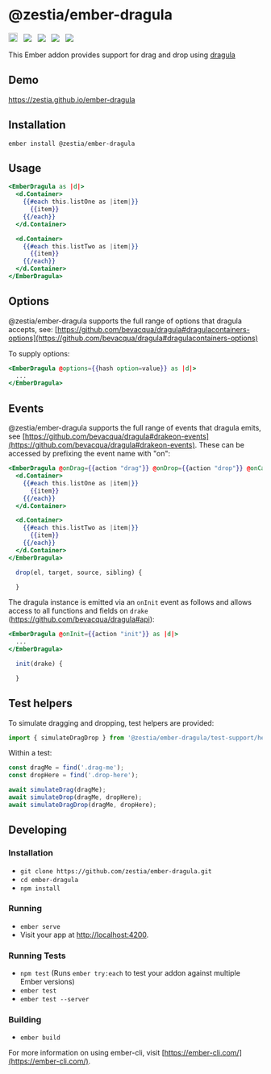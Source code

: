 # @zestia/ember-dragula

<a href="https://badge.fury.io/js/%40zestia%2Fember-dragula"><img src="https://badge.fury.io/js/%40zestia%2Fember-dragula.svg" alt="npm version" height="18"></a> &nbsp; <a href="http://travis-ci.org/zestia/ember-dragula"><img src="https://travis-ci.org/zestia/ember-dragula.svg?branch=master"></a> &nbsp; <a href="https://david-dm.org/zestia/ember-dragula#badge-embed"><img src="https://david-dm.org/zestia/ember-dragula.svg"></a> &nbsp; <a href="https://david-dm.org/zestia/ember-dragula#dev-badge-embed"><img src="https://david-dm.org/zestia/ember-dragula/dev-status.svg"></a> &nbsp; <a href="https://emberobserver.com/addons/@zestia/ember-dragula"><img src="https://emberobserver.com/badges/-zestia-ember-dragula.svg"></a>

This Ember addon provides support for drag and drop using [dragula](https://bevacqua.github.io/dragula/)

## Demo

https://zestia.github.io/ember-dragula

## Installation

```
ember install @zestia/ember-dragula
```

## Usage

```handlebars
<EmberDragula as |d|>
  <d.Container>
    {{#each this.listOne as |item|}}
      {{item}}
    {{/each}}
  </d.Container>

  <d.Container>
    {{#each this.listTwo as |item|}}
      {{item}}
    {{/each}}
  </d.Container>
</EmberDragula>

```

## Options

@zestia/ember-dragula supports the full range of options that dragula accepts, see: [https://github.com/bevacqua/dragula#dragulacontainers-options](https://github.com/bevacqua/dragula#dragulacontainers-options)

To supply options:

```handlebars
<EmberDragula @options={{hash option=value}} as |d|>
  ...
</EmberDragula>

```

## Events

@zestia/ember-dragula supports the full range of events that dragula emits, see [https://github.com/bevacqua/dragula#drakeon-events](https://github.com/bevacqua/dragula#drakeon-events). These can be accessed by prefixing the event name with "on":

```handlebars
<EmberDragula @onDrag={{action "drag"}} @onDrop={{action "drop"}} @onCancel={{action "cancel"}} ... as |d|>
  <d.Container>
    {{#each this.listOne as |item|}}
      {{item}}
    {{/each}}
  </d.Container>

  <d.Container>
    {{#each this.listTwo as |item|}}
      {{item}}
    {{/each}}
  </d.Container>
</EmberDragula>
```

```JavaScript
  drop(el, target, source, sibling) {

  }
```

The dragula instance is emitted via an `onInit` event as follows and allows access to all functions and fields on `drake` (https://github.com/bevacqua/dragula#api):

```handlebars
<EmberDragula @onInit={{action "init"}} as |d|>
  ...
</EmberDragula>

```

```JavaScript
  init(drake) {

  }
```

## Test helpers

To simulate dragging and dropping, test helpers are provided:

```javascript
import { simulateDragDrop } from '@zestia/ember-dragula/test-support/helpers/simulate-drag-drop';
```

Within a test:

```javascript
const dragMe = find('.drag-me');
const dropHere = find('.drop-here');

await simulateDrag(dragMe);
await simulateDrop(dragMe, dropHere);
await simulateDragDrop(dragMe, dropHere);
```

## Developing

### Installation

- `git clone https://github.com/zestia/ember-dragula.git`
- `cd ember-dragula`
- `npm install`

### Running

- `ember serve`
- Visit your app at [http://localhost:4200](http://localhost:4200).

### Running Tests

- `npm test` (Runs `ember try:each` to test your addon against multiple Ember versions)
- `ember test`
- `ember test --server`

### Building

- `ember build`

For more information on using ember-cli, visit [https://ember-cli.com/](https://ember-cli.com/).
